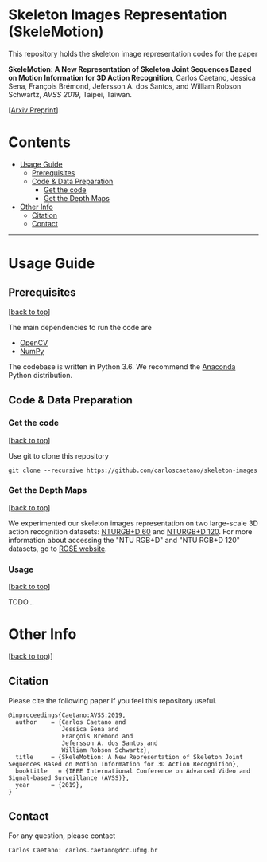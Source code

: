 # Skeleton Images Representation (SkeleMotion)

This repository holds the skeleton image representation codes for the paper
 
> 
**SkeleMotion: A New Representation of Skeleton Joint Sequences Based on Motion Information for 3D Action Recognition**,
Carlos Caetano, Jessica Sena, François Brémond, Jefersson A. dos Santos, and William Robson Schwartz,
*AVSS 2019*, Taipei, Taiwan.
>
[[Arxiv Preprint](https://arxiv.org/abs/1907.13025)]

# Contents
* [Usage Guide](#usage-guide)
  * [Prerequisites](#prerequisites)
  * [Code & Data Preparation](#code--data-preparation)
    * [Get the code](#get-the-code)
    * [Get the Depth Maps](#get-the-depth-maps)
* [Other Info](#other-info)
  * [Citation](#citation)
  * [Contact](#contact)

----
# Usage Guide

## Prerequisites
[[back to top](#skeleton-images-representation-SkeleMotion)]

The main dependencies to run the code are

- [OpenCV][opencv]
- [NumPy][numpy]

The codebase is written in Python 3.6. We recommend the [Anaconda][anaconda] Python distribution.

## Code & Data Preparation

### Get the code
[[back to top](#skeleton-images-representation-SkeleMotion)]

Use git to clone this repository
```
git clone --recursive https://github.com/carloscaetano/skeleton-images
```

### Get the Depth Maps
[[back to top](#skeleton-images-representation-SkeleMotion)]

We experimented our skeleton images representation on two large-scale 3D action recognition datasets: [NTURGB+D 60][nturgb-d60] and [NTURGB+D 120][nturgb-d120]. For more information about accessing the "NTU RGB+D" and "NTU RGB+D 120" datasets, go to [ROSE website][rose].

### Usage
[[back to top](#skeleton-images-representation-SkeleMotion)]

TODO...

# Other Info
[[back to top](#skeleton-images-representation-SkeleMotion))]

## Citation
Please cite the following paper if you feel this repository useful.
```
@inproceedings{Caetano:AVSS:2019,
  author    = {Carlos Caetano and
               Jessica Sena and
               François Brémond and
               Jefersson A. dos Santos and
               William Robson Schwartz},
  title     = {SkeleMotion: A New Representation of Skeleton Joint Sequences Based on Motion Information for 3D Action Recognition},
  booktitle   = {IEEE International Conference on Advanced Video and Signal-based Surveillance (AVSS)},
  year      = {2019},
}
```

## Contact
For any question, please contact
```
Carlos Caetano: carlos.caetano@dcc.ufmg.br
```

[nturgb-d60]:https://github.com/shahroudy/NTURGB-D
[nturgb-d120]:https://github.com/shahroudy/NTURGB-D
[rose]:http://rose1.ntu.edu.sg/Datasets/actionRecognition.asp
[anaconda]:https://www.continuum.io/downloads
[opencv]:https://opencv.org/
[numpy]:https://numpy.org/
